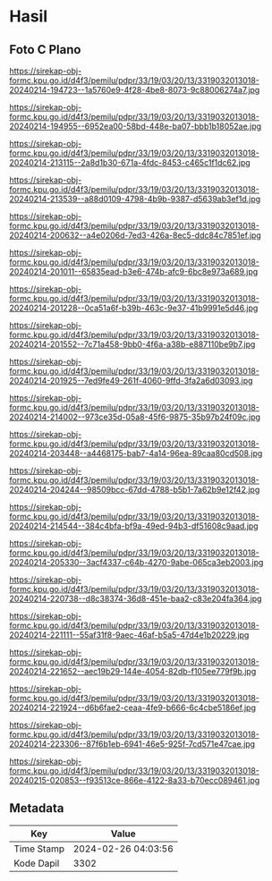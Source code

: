 # Hasil

## Foto C Plano

https://sirekap-obj-formc.kpu.go.id/d4f3/pemilu/pdpr/33/19/03/20/13/3319032013018-20240214-194723--1a5760e9-4f28-4be8-8073-9c88006274a7.jpg

https://sirekap-obj-formc.kpu.go.id/d4f3/pemilu/pdpr/33/19/03/20/13/3319032013018-20240214-194955--6952ea00-58bd-448e-ba07-bbb1b18052ae.jpg

https://sirekap-obj-formc.kpu.go.id/d4f3/pemilu/pdpr/33/19/03/20/13/3319032013018-20240214-213115--2a8d1b30-671a-4fdc-8453-c465c1f1dc62.jpg

https://sirekap-obj-formc.kpu.go.id/d4f3/pemilu/pdpr/33/19/03/20/13/3319032013018-20240214-213539--a88d0109-4798-4b9b-9387-d5639ab3ef1d.jpg

https://sirekap-obj-formc.kpu.go.id/d4f3/pemilu/pdpr/33/19/03/20/13/3319032013018-20240214-200632--a4e0206d-7ed3-426a-8ec5-ddc84c7851ef.jpg

https://sirekap-obj-formc.kpu.go.id/d4f3/pemilu/pdpr/33/19/03/20/13/3319032013018-20240214-201011--65835ead-b3e6-474b-afc9-6bc8e973a689.jpg

https://sirekap-obj-formc.kpu.go.id/d4f3/pemilu/pdpr/33/19/03/20/13/3319032013018-20240214-201228--0ca51a6f-b39b-463c-9e37-41b9991e5d46.jpg

https://sirekap-obj-formc.kpu.go.id/d4f3/pemilu/pdpr/33/19/03/20/13/3319032013018-20240214-201552--7c71a458-9bb0-4f6a-a38b-e887110be9b7.jpg

https://sirekap-obj-formc.kpu.go.id/d4f3/pemilu/pdpr/33/19/03/20/13/3319032013018-20240214-201925--7ed9fe49-261f-4060-9ffd-3fa2a6d03093.jpg

https://sirekap-obj-formc.kpu.go.id/d4f3/pemilu/pdpr/33/19/03/20/13/3319032013018-20240214-214002--973ce35d-05a8-45f6-9875-35b97b24f09c.jpg

https://sirekap-obj-formc.kpu.go.id/d4f3/pemilu/pdpr/33/19/03/20/13/3319032013018-20240214-203448--a4468175-bab7-4a14-96ea-89caa80cd508.jpg

https://sirekap-obj-formc.kpu.go.id/d4f3/pemilu/pdpr/33/19/03/20/13/3319032013018-20240214-204244--98509bcc-67dd-4788-b5b1-7a62b9e12f42.jpg

https://sirekap-obj-formc.kpu.go.id/d4f3/pemilu/pdpr/33/19/03/20/13/3319032013018-20240214-214544--384c4bfa-bf9a-49ed-94b3-df51608c9aad.jpg

https://sirekap-obj-formc.kpu.go.id/d4f3/pemilu/pdpr/33/19/03/20/13/3319032013018-20240214-205330--3acf4337-c64b-4270-9abe-065ca3eb2003.jpg

https://sirekap-obj-formc.kpu.go.id/d4f3/pemilu/pdpr/33/19/03/20/13/3319032013018-20240214-220738--d8c38374-36d8-451e-baa2-c83e204fa364.jpg

https://sirekap-obj-formc.kpu.go.id/d4f3/pemilu/pdpr/33/19/03/20/13/3319032013018-20240214-221111--55af31f8-9aec-46af-b5a5-47d4e1b20229.jpg

https://sirekap-obj-formc.kpu.go.id/d4f3/pemilu/pdpr/33/19/03/20/13/3319032013018-20240214-221652--aec19b29-144e-4054-82db-f105ee779f9b.jpg

https://sirekap-obj-formc.kpu.go.id/d4f3/pemilu/pdpr/33/19/03/20/13/3319032013018-20240214-221924--d6b6fae2-ceaa-4fe9-b666-6c4cbe5186ef.jpg

https://sirekap-obj-formc.kpu.go.id/d4f3/pemilu/pdpr/33/19/03/20/13/3319032013018-20240214-223306--87f6b1eb-6941-46e5-925f-7cd571e47cae.jpg

https://sirekap-obj-formc.kpu.go.id/d4f3/pemilu/pdpr/33/19/03/20/13/3319032013018-20240215-020853--f93513ce-866e-4122-8a33-b70ecc089461.jpg


## Metadata

| Key        | Value               |
| ---------- | ------------------- |
| Time Stamp | 2024-02-26 04:03:56 |
| Kode Dapil | 3302                |



